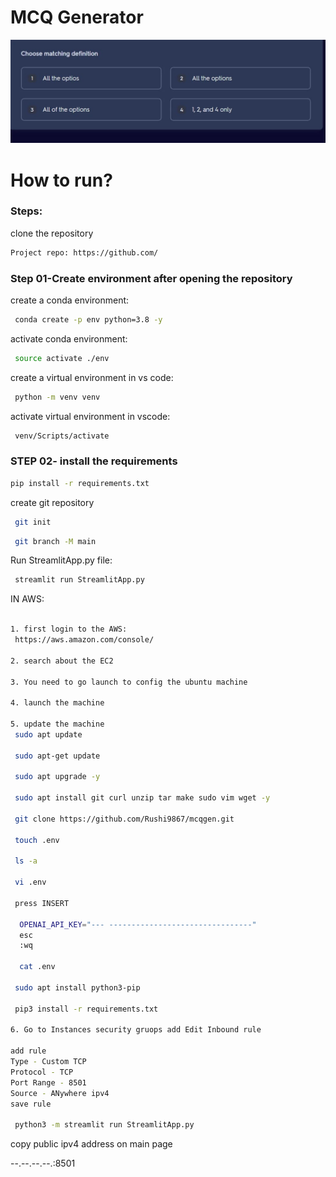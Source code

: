 # MCQ Generator

<img src="https://github.com/Rushi9867/mcqgen/blob/main/experiment/mcq.jpg" width="1000"/>

# How to run?

### Steps:
clone the repository
```bash
Project repo: https://github.com/
```
### Step 01-Create environment after opening the repository

create a conda environment:
```bash
 conda create -p env python=3.8 -y
```

activate conda environment:
```bash
 source activate ./env
```

create a virtual environment in vs code:
```bash
 python -m venv venv
```

activate virtual environment in vscode:
```bash
 venv/Scripts/activate
```
### STEP 02- install the requirements
```bash
pip install -r requirements.txt
```

create git repository
```bash
 git init
```
```bash
 git branch -M main
```

Run StreamlitApp.py file:
```bash
 streamlit run StreamlitApp.py
```


IN AWS:
```bash

1. first login to the AWS: 
 https://aws.amazon.com/console/

2. search about the EC2

3. You need to go launch to config the ubuntu machine

4. launch the machine 

5. update the machine
 sudo apt update

 sudo apt-get update

 sudo apt upgrade -y

 sudo apt install git curl unzip tar make sudo vim wget -y

 git clone https://github.com/Rushi9867/mcqgen.git

 touch .env

 ls -a

 vi .env

 press INSERT

  OPENAI_API_KEY="--- --------------------------------"
  esc
  :wq

  cat .env

 sudo apt install python3-pip

 pip3 install -r requirements.txt

6. Go to Instances security gruops add Edit Inbound rule

add rule 
Type - Custom TCP
Protocol - TCP
Port Range - 8501
Source - ANywhere ipv4
save rule

 python3 -m streamlit run StreamlitApp.py
```

copy public ipv4 address on main page 

--.--.--.--.:8501
